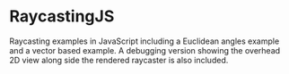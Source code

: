 # RaycastingJS
Raycasting examples in JavaScript including a Euclidean angles example and a vector based example. A debugging version showing the overhead 2D view along side the rendered raycaster is also included.
